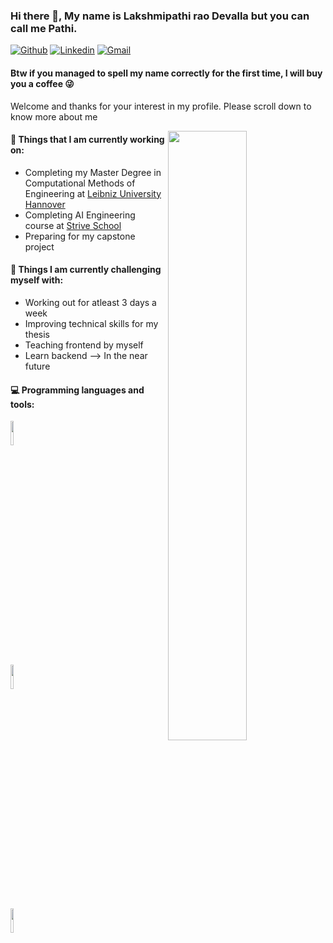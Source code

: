 ### Hi there 👋, My name is Lakshmipathi rao Devalla but you can call me Pathi.

[![Github](https://img.shields.io/badge/-Github-000?style=flat&logo=Github&logoColor=white)](https://github.com/Pathi-rao)
[![Linkedin](https://img.shields.io/badge/-LinkedIn-blue?style=flat&logo=Linkedin&logoColor=white)](https://www.linkedin.com/in/devalla-lakshmipathirao/)
[![Gmail](https://img.shields.io/badge/-Gmail-c14438?style=flat&logo=Gmail&logoColor=white)](mailto:lakshmipathi0000@gmail.com)
#### Btw if you managed to spell my name correctly for the first time, I will buy you a coffee 😜


Welcome and thanks for your interest in my profile. Please scroll down to know more about me

<img width="50%" align="right" src="https://github-readme-stats.vercel.app/api?username=Pathi-rao&show_icons=true&theme=radical" />

#### 🌱 Things that I am currently working on: 
- Completing my Master Degree in Computational Methods of Engineering at [Leibniz University Hannover](https://www.uni-hannover.de/en/)
- Completing AI Engineering course at [Strive School](https://strive.school/)
- Preparing for my capstone project

#### :muscle: Things I am currently challenging myself with:
- Working out for atleast 3 days a week
- Improving technical skills for my thesis
- Teaching frontend by myself
- Learn backend --> In the near future


#### :computer: Programming languages and tools: 
<p>

<code><img width="10%" src="https://www.vectorlogo.zone/logos/python/python-ar21.svg"></code>
<br />
<code><img width="10%" src="https://www.vectorlogo.zone/logos/pocoo_flask/pocoo_flask-ar21.svg"></code>
<br />
<code><img width="10%" src="https://www.vectorlogo.zone/logos/git-scm/git-scm-ar21.svg"></code>
</p>
